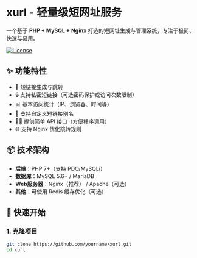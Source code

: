# xurl - 轻量级短网址服务

一个基于 **PHP + MySQL + Nginx** 打造的短网址生成与管理系统，专注于极简、快速与易用。

[![License](https://img.shields.io/github/license/yourname/xurl)](LICENSE)

## ✨ 功能特性

- 🚀 短链接生成与跳转
- 🔒 支持私密短链接（可选密码保护或访问次数限制）
- 📊 基本访问统计（IP、浏览器、时间等）
- 🧹 支持自定义短链接别名
- 🧑‍💻 提供简单 API 接口（方便程序调用）
- 🌐 支持 Nginx 优化跳转规则

## 📦 技术架构

- **后端**：PHP 7+（支持 PDO/MySQLi）
- **数据库**：MySQL 5.6+ / MariaDB
- **Web服务器**：Nginx（推荐） / Apache（可选）
- **其他**：可使用 Redis 缓存优化（可选）

## 🚀 快速开始

### 1. 克隆项目

```bash
git clone https://github.com/yourname/xurl.git
cd xurl
